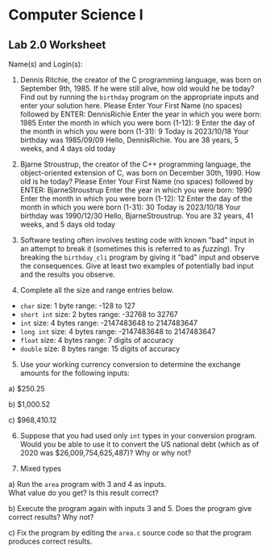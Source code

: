 
# Computer Science I 
## Lab 2.0 Worksheet

Name(s) and Login(s):



1. Dennis Ritchie, the creator of the C programming language,
was born on September 9th, 1985.  If he were still alive,
how old would he be today?  Find out by running the `birthday`
program on the appropriate inputs and enter your solution here.
Please Enter Your First Name (no spaces) followed by ENTER: DennisRichie
Enter the year in which you were born: 1985
Enter the month in which you were born (1-12): 9
Enter the day of the month in which you were born (1-31): 9
Today is 2023/10/18
Your birthday was 1985/09/09
Hello, DennisRichie.  You are 38 years, 5 weeks, and 4 days old today



2. Bjarne Stroustrup, the creator of the C++ programming
language, the object-oriented extension of C, was born on
December 30th, 1990.  How old is he today?
Please Enter Your First Name (no spaces) followed by ENTER: BjarneStroustrup
Enter the year in which you were born: 1990
Enter the month in which you were born (1-12): 12
Enter the day of the month in which you were born (1-31): 30
Today is 2023/10/18
Your birthday was 1990/12/30
Hello, BjarneStroustrup.  You are 32 years, 41 weeks, and 5 days old today



3. Software testing often involves testing code with known
"bad" input in an attempt to break it (sometimes this is
referred to as *fuzzing*).  Try breaking the `birthday_cli`
program by giving it "bad" input and observe the consequences.
Give at least two examples of potentially bad input and the
results you observe.




4. Complete all the size and range entries below.

* `char`
  size: 1 byte
  range: -128 to 127
* `short int`
  size: 2 bytes
  range: -32768 to 32767
* `int`
  size: 4 bytes
  range: -2147483648 to 2147483647
* `long int`
  size: 4 bytes
  range: -2147483648 to 2147483647
* `float`
  size: 4 bytes
  range: 7 digits of accuracy
* `double`
  size: 8 bytes
  range: 15 digits of accuracy


5. Use your working currency conversion to determine
the exchange amounts for the following inputs:

  a) $250.25

  b) $1,000.52

  c) $968,410.12



6. Suppose that you had used only `int` types
in your conversion program.  Would you be able
to use it to convert the US national debt
(which as of 2020 was \$26,009,754,625,487)?
Why or why not?




7. Mixed types

a) Run the `area` program with 3 and 4 as inputs.  
What value do you get?  Is this result correct?


b) Execute the program again with inputs 3 and 5.
Does the program give correct results?  Why not?


c) Fix the program by editing the `area.c` source
code so that the program produces correct results.
